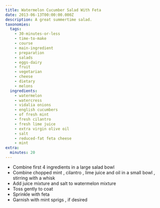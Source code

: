 ```yaml
---
title: Watermelon Cucumber Salad With Feta
date: 2013-06-13T00:00:00.000Z
description: A great summertime salad.
taxonomies:
  tags:
    - 30-minutes-or-less
    - time-to-make
    - course
    - main-ingredient
    - preparation
    - salads
    - eggs-dairy
    - fruit
    - vegetarian
    - cheese
    - dietary
    - melons
  ingredients:
    - watermelon
    - watercress
    - vidalia onions
    - english cucumbers
    - of fresh mint
    - fresh cilantro
    - fresh lime juice
    - extra virgin olive oil
    - salt
    - reduced-fat feta cheese
    - mint
extra:
  minutes: 20
---
```

 - Combine first 4 ingredients in a large salad bowl
 - Combine chopped mint , cilantro , lime juice and oil in a small bowl , stirring with a whisk
 - Add juice mixture and salt to watermelon mixture
 - Toss gently to coat
 - Sprinkle with feta
 - Garnish with mint sprigs , if desired
